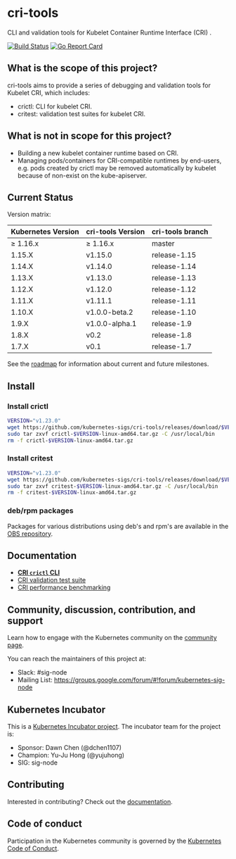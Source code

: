 # cri-tools

CLI and validation tools for Kubelet Container Runtime Interface (CRI) .

[![Build Status](https://travis-ci.org/kubernetes-sigs/cri-tools.svg?branch=master)](https://travis-ci.org/kubernetes-sigs/cri-tools)
[![Go Report Card](https://goreportcard.com/badge/github.com/kubernetes-sigs/cri-tools)](https://goreportcard.com/report/github.com/kubernetes-sigs/cri-tools)

## What is the scope of this project?

cri-tools aims to provide a series of debugging and validation tools for Kubelet CRI, which includes:

- crictl: CLI for kubelet CRI.
- critest: validation test suites for kubelet CRI.

## What is not in scope for this project?

- Building a new kubelet container runtime based on CRI.
- Managing pods/containers for CRI-compatible runtimes by end-users, e.g. pods created by crictl may be removed automatically by kubelet because of non-exist on the kube-apiserver.

## Current Status

Version matrix:

| Kubernetes Version | cri-tools Version | cri-tools branch |
| ------------------ | ----------------- | ---------------- |
| ≥ 1.16.x           | ≥ 1.16.x          | master           |
| 1.15.X             | v1.15.0           | release-1.15     |
| 1.14.X             | v1.14.0           | release-1.14     |
| 1.13.X             | v1.13.0           | release-1.13     |
| 1.12.X             | v1.12.0           | release-1.12     |
| 1.11.X             | v1.11.1           | release-1.11     |
| 1.10.X             | v1.0.0-beta.2     | release-1.10     |
| 1.9.X              | v1.0.0-alpha.1    | release-1.9      |
| 1.8.X              | v0.2              | release-1.8      |
| 1.7.X              | v0.1              | release-1.7      |

See the [roadmap](docs/roadmap.md) for information about current and future milestones.

## Install

### Install crictl

```sh
VERSION="v1.23.0"
wget https://github.com/kubernetes-sigs/cri-tools/releases/download/$VERSION/crictl-$VERSION-linux-amd64.tar.gz
sudo tar zxvf crictl-$VERSION-linux-amd64.tar.gz -C /usr/local/bin
rm -f crictl-$VERSION-linux-amd64.tar.gz
```

### Install critest

```sh
VERSION="v1.23.0"
wget https://github.com/kubernetes-sigs/cri-tools/releases/download/$VERSION/critest-$VERSION-linux-amd64.tar.gz
sudo tar zxvf critest-$VERSION-linux-amd64.tar.gz -C /usr/local/bin
rm -f critest-$VERSION-linux-amd64.tar.gz
```

### deb/rpm packages

Packages for various distributions using deb's and rpm's are available in the
[OBS repository](https://build.opensuse.org/package/show/devel:kubic:libcontainers:stable/cri-tools).

## Documentation

- **[CRI `crictl` CLI](docs/crictl.md)**
- [CRI validation test suite](docs/validation.md)
- [CRI performance benchmarking](docs/benchmark.md)

## Community, discussion, contribution, and support

Learn how to engage with the Kubernetes community on the [community page](http://kubernetes.io/community/).

You can reach the maintainers of this project at:

- Slack: #sig-node
- Mailing List: <https://groups.google.com/forum/#!forum/kubernetes-sig-node>

## Kubernetes Incubator

This is a [Kubernetes Incubator project](https://github.com/kubernetes/community/blob/master/incubator.md). The incubator team for the project is:

- Sponsor: Dawn Chen (@dchen1107)
- Champion: Yu-Ju Hong (@yujuhong)
- SIG: sig-node

## Contributing

Interested in contributing? Check out the [documentation](CONTRIBUTING.md).

## Code of conduct

Participation in the Kubernetes community is governed by the [Kubernetes Code of Conduct](code-of-conduct.md).
